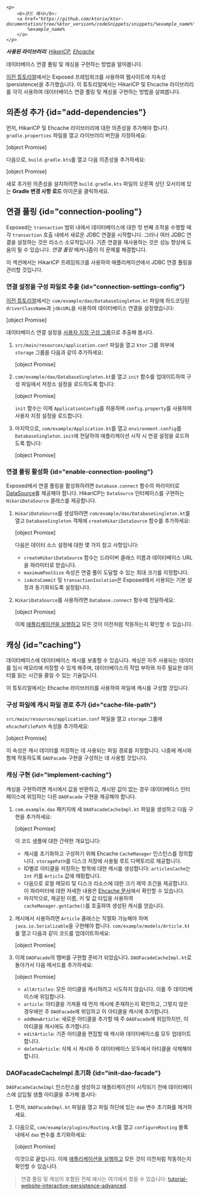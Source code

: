 [//]: # (title: 연결 풀링 및 캐싱)

<show-structure for="chapter" depth="2"/>

<tldr>
<var name="example_name" value="tutorial-website-interactive-persistence-advanced"/>

    <p>
        <b>코드 예시</b>:
        <a href="https://github.com/ktorio/ktor-documentation/tree/%ktor_version%/codeSnippets/snippets/%example_name%">
            %example_name%
        </a>
    </p>
    
<p>
<b>사용된 라이브러리</b>: <a href="https://github.com/brettwooldridge/HikariCP">HikariCP</a>, <a href="https://www.ehcache.org/">Ehcache</a>
</p>
</tldr>

<link-summary>데이터베이스 연결 풀링 및 캐싱을 구현하는 방법을 알아봅니다.</link-summary>

[이전 튜토리얼](db-persistence.md)에서는 Exposed 프레임워크를 사용하여 웹사이트에 지속성(persistence)을 추가했습니다.
이 튜토리얼에서는 HikariCP 및 Ehcache 라이브러리를 각각 사용하여 데이터베이스 연결 풀링 및 캐싱을 구현하는 방법을 살펴봅니다.

## 의존성 추가 {id="add-dependencies"}

먼저, HikariCP 및 Ehcache 라이브러리에 대한 의존성을 추가해야 합니다.
`gradle.properties` 파일을 열고 라이브러리 버전을 지정하세요:

[object Promise]

다음으로, `build.gradle.kts`를 열고 다음 의존성을 추가하세요:

[object Promise]

새로 추가된 의존성을 설치하려면 `build.gradle.kts` 파일의 오른쪽 상단 모서리에 있는 **Gradle 변경 사항 로드** 아이콘을 클릭하세요.

## 연결 풀링 {id="connection-pooling"}

Exposed는 `transaction` 범위 내에서 데이터베이스에 대한 첫 번째 조작을 수행할 때 각 `transaction` 호출 내에서 새로운 JDBC 연결을 시작합니다.
그러나 여러 JDBC 연결을 설정하는 것은 리소스 소모적입니다. 기존 연결을 재사용하는 것은 성능 향상에 도움이 될 수 있습니다.
_연결 풀링_ 메커니즘이 이 문제를 해결합니다.

이 섹션에서는 HikariCP 프레임워크를 사용하여 애플리케이션에서 JDBC 연결 풀링을 관리할 것입니다.

### 연결 설정을 구성 파일로 추출 {id="connection-settings-config"}

[이전 튜토리얼](db-persistence.md#connect_db)에서는 `com/example/dao/DatabaseSingleton.kt` 파일에 하드코딩된 `driverClassName`과 `jdbcURL`을 사용하여 데이터베이스 연결을 설정했습니다:

[object Promise]

데이터베이스 연결 설정을 [사용자 지정 구성 그룹](server-configuration-file.topic)으로 추출해 봅시다.

1. `src/main/resources/application.conf` 파일을 열고 `ktor` 그룹 외부에 `storage` 그룹을 다음과 같이 추가하세요:

   [object Promise]

2. `com/example/dao/DatabaseSingleton.kt`를 열고 `init` 함수를 업데이트하여 구성 파일에서 저장소 설정을 로드하도록 합니다:

   [object Promise]
   
   `init` 함수는 이제 `ApplicationConfig`를 허용하며 `config.property`를 사용하여 사용자 지정 설정을 로드합니다.

3. 마지막으로, `com/example/Application.kt`를 열고 `environment.config`를 `DatabaseSingleton.init`에 전달하여 애플리케이션 시작 시 연결 설정을 로드하도록 합니다:

   [object Promise]

### 연결 풀링 활성화 {id="enable-connection-pooling"}

Exposed에서 연결 풀링을 활성화하려면 `Database.connect` 함수의 파라미터로 [DataSource](https://docs.oracle.com/en/java/javase/19/docs/api/java.sql/javax/sql/DataSource.html)를 제공해야 합니다.
HikariCP는 `DataSource` 인터페이스를 구현하는 `HikariDataSource` 클래스를 제공합니다.

1. `HikariDataSource`를 생성하려면 `com/example/dao/DatabaseSingleton.kt`를 열고 `DatabaseSingleton` 객체에 `createHikariDataSource` 함수를 추가하세요:

   [object Promise]

   다음은 데이터 소스 설정에 대한 몇 가지 참고 사항입니다:
     - `createHikariDataSource` 함수는 드라이버 클래스 이름과 데이터베이스 URL을 파라미터로 받습니다.
     - `maximumPoolSize` 속성은 연결 풀이 도달할 수 있는 최대 크기를 지정합니다.
     - `isAutoCommit` 및 `transactionIsolation`은 Exposed에서 사용되는 기본 설정과 동기화되도록 설정됩니다.

2. `HikariDataSource`를 사용하려면 `Database.connect` 함수에 전달하세요:

   [object Promise]

   이제 [애플리케이션을 실행하고](db-persistence.md#run_app) 모든 것이 이전처럼 작동하는지 확인할 수 있습니다.

## 캐싱 {id="caching"}

데이터베이스에 데이터베이스 캐시를 보충할 수 있습니다.
캐싱은 자주 사용되는 데이터를 임시 메모리에 저장할 수 있게 해주며, 데이터베이스의 작업 부하와 자주 필요한 데이터를 읽는 시간을 줄일 수 있는 기술입니다.

이 튜토리얼에서는 Ehcache 라이브러리를 사용하여 파일에 캐시를 구성할 것입니다.

### 구성 파일에 캐시 파일 경로 추가 {id="cache-file-path"}

`src/main/resources/application.conf` 파일을 열고 `storage` 그룹에 `ehcacheFilePath` 속성을 추가하세요:

[object Promise]

이 속성은 캐시 데이터를 저장하는 데 사용되는 파일 경로를 지정합니다.
나중에 캐시와 함께 작동하도록 `DAOFacade` 구현을 구성하는 데 사용할 것입니다.

### 캐싱 구현 {id="implement-caching"}

캐싱을 구현하려면 캐시에서 값을 반환하고, 캐시된 값이 없는 경우 데이터베이스 인터페이스에 위임하는 다른 `DAOFacade` 구현을 제공해야 합니다.

1. `com.example.dao` 패키지에 새 `DAOFacadeCacheImpl.kt` 파일을 생성하고 다음 구현을 추가하세요:

   [object Promise]

   이 코드 샘플에 대한 간략한 개요입니다:
     - 캐시를 초기화하고 구성하기 위해 Ehcache `CacheManager` 인스턴스를 정의합니다. `storagePath`를 디스크 저장에 사용될 루트 디렉토리로 제공합니다.
     - ID별로 아티클을 저장하는 항목에 대한 캐시를 생성합니다: `articlesCache`는 `Int` 키를 `Article` 값에 매핑합니다.
     - 다음으로 로컬 메모리 및 디스크 리소스에 대한 크기 제약 조건을 제공합니다. 이 파라미터에 대한 자세한 내용은 [Ehcache 문서](https://www.ehcache.org/documentation/2.8/configuration/cache-size.html)에서 확인할 수 있습니다.
     - 마지막으로, 제공된 이름, 키 및 값 타입을 사용하여 `cacheManager.getCache()`를 호출하여 생성된 캐시를 얻습니다.

2. 캐시에서 사용하려면 `Article` 클래스는 직렬화 가능해야 하며 `java.io.Serializable`을 구현해야 합니다.
   `com/example/models/Article.kt`를 열고 다음과 같이 코드를 업데이트하세요:

   [object Promise]

3. 이제 `DAOFacade`의 멤버를 구현할 준비가 되었습니다.
   `DAOFacadeCacheImpl.kt`로 돌아가서 다음 메서드를 추가하세요:

   [object Promise]

   - `allArticles`: 모든 아티클을 캐시하려고 시도하지 않습니다. 이를 주 데이터베이스에 위임합니다.
   - `article`: 아티클을 가져올 때 먼저 캐시에 존재하는지 확인하고, 그렇지 않은 경우에만 주 `DAOFacade`에 위임하고 이 아티클을 캐시에 추가합니다.
   - `addNewArticle`: 새로운 아티클을 추가할 때 주 `DAOFacade`에 위임하지만, 이 아티클을 캐시에도 추가합니다.
   - `editArticle`: 기존 아티클을 편집할 때 캐시와 데이터베이스를 모두 업데이트합니다.
   - `deleteArticle`: 삭제 시 캐시와 주 데이터베이스 모두에서 아티클을 삭제해야 합니다.

### DAOFacadeCacheImpl 초기화 {id="init-dao-facade"}

`DAOFacadeCacheImpl` 인스턴스를 생성하고 애플리케이션이 시작되기 전에 데이터베이스에 삽입될 샘플 아티클을 추가해 봅시다:

1. 먼저, `DAOFacadeImpl.kt` 파일을 열고 파일 하단에 있는 `dao` 변수 초기화를 제거하세요.

2. 다음으로, `com/example/plugins/Routing.kt`를 열고 `configureRouting` 블록 내에서 `dao` 변수를 초기화하세요:

   [object Promise]

   이것으로 끝입니다.
   이제 [애플리케이션을 실행하고](db-persistence.md#run_app) 모든 것이 이전처럼 작동하는지 확인할 수 있습니다.

> 연결 풀링 및 캐싱이 포함된 전체 예시는 여기에서 찾을 수 있습니다: [tutorial-website-interactive-persistence-advanced](https://github.com/ktorio/ktor-documentation/tree/%ktor_version%/codeSnippets/snippets/tutorial-website-interactive-persistence-advanced).